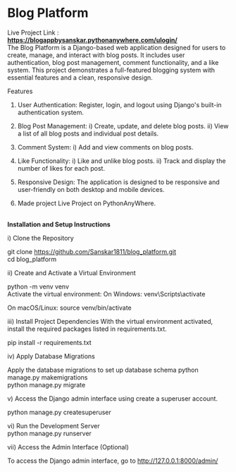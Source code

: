 # Blog Platform

Live Project Link : <b> https://blogappbysanskar.pythonanywhere.com/ulogin/ </b>
<br/>
The Blog Platform is a Django-based web application designed for users to create, manage, and interact with blog posts. It includes user authentication, blog post management, comment functionality, and a like system. This project demonstrates a full-featured blogging system with essential features and a clean, responsive design.

Features
1) User Authentication: Register, login, and logout using Django's built-in authentication system.

2) Blog Post Management:
   i) Create, update, and delete blog posts.
   ii) View a list of all blog posts and individual post details.
   
3) Comment System:
   i) Add and view comments on blog posts.
  
4) Like Functionality:
   i) Like and unlike blog posts.
  ii) Track and display the number of likes for each post.

6) Responsive Design: The application is designed to be responsive and user-friendly on both desktop and mobile devices.
   
8) Made project Live Project on PythonAnyWhere.

<br/>
<b>Installation and Setup Instructions</b>

i) Clone the Repository

git clone https://github.com/Sanskar1811/blog_platform.git
<br/>
cd blog_platform

ii) Create and Activate a Virtual Environment

python -m venv venv
<br>
Activate the virtual environment:
On Windows:
venv\Scripts\activate

On macOS/Linux:
source venv/bin/activate

iii) Install Project Dependencies
With the virtual environment activated, install the required packages listed in requirements.txt.

pip install -r requirements.txt

iv) Apply Database Migrations

Apply the database migrations to set up database schema 
python manage.py makemigrations
<br/>
python manage.py migrate


v) Access the Django admin interface using create a superuser account.

python manage.py createsuperuser


vi) Run the Development Server
<br/>
python manage.py runserver


vii) Access the Admin Interface (Optional)

To access the Django admin interface, go to http://127.0.0.1:8000/admin/ 
